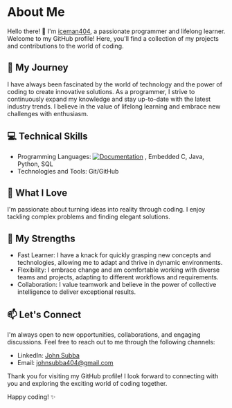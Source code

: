 
# About Me
Hello there! 👋 I'm <a href="https://iceman404.com/" target="_blank">iceman404</a>, a passionate programmer and lifelong learner. Welcome to my GitHub profile! Here, you'll find a collection of my projects and contributions to the world of coding.

## 🌟 My Journey
I have always been fascinated by the world of technology and the power of coding to create innovative solutions. As a programmer, I strive to continuously expand my knowledge and stay up-to-date with the latest industry trends. I believe in the value of lifelong learning and embrace new challenges with enthusiasm.

 ## 💻 Technical Skills
- Programming Languages: [![Documentation](https://img.shields.io/badge/C-blue)](https://devdocs.io/c/)
, Embedded C, Java, Python, SQL  
- Technologies and Tools: Git/GitHub

## 🚀 What I Love
I'm passionate about turning ideas into reality through coding. I enjoy tackling complex problems and finding elegant solutions.

## 💪 My Strengths
- Fast Learner: I have a knack for quickly grasping new concepts and technologies, allowing me to adapt and thrive in dynamic environments.  
- Flexibility: I embrace change and am comfortable working with diverse teams and projects, adapting to different workflows and requirements.  
- Collaboration: I value teamwork and believe in the power of collective intelligence to deliver exceptional results.  

<!--
## 📚 Open Source Contributions
I'm an active contributor to the open-source community and believe in the importance of giving back. You'll find some of my contributions and projects here on GitHub.
--->

## 📫 Let's Connect
I'm always open to new opportunities, collaborations, and engaging discussions. Feel free to reach out to me through the following channels:

- LinkedIn: [John Subba](https://www.linkedin.com/in/john-subba-ic3man404/)  
- Email: johnsubba404@gmail.com  

Thank you for visiting my GitHub profile! I look forward to connecting with you and exploring the exciting world of coding together.  

Happy coding! ✨
<!---
iceman404/iceman404 is a ✨ special ✨ repository because its `README.md` (this file) appears on your GitHub profile.
You can click the Preview link to take a look at your changes.
--->
